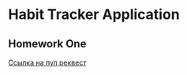 # Habit Tracker Application

## Homework One
[Ссылка на пул реквест](https://github.com/ivanogor/ylab/pull/1)
